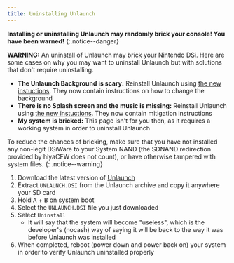 ```yaml
---
title: Uninstalling Unlaunch
---
```


**Installing or uninstalling Unlaunch may randomly brick your console! You have been warned!**
{:.notice--danger}

**WARNING:** An uninstall of Unlaunch may brick your Nintendo DSi. Here are some cases on why you may want to uninstall Unlaunch but with solutions that don't require uninstalling.

- **The Unlaunch Background is scary:** Reinstall Unlaunch using [the new instuctions](/installing-unlaunch). They now contain instructions on how to change the background
- **There is no Splash screen and the music is missing:** Reinstall Unlaunch using [the new instuctions](/installing-unlaunch). They now contain mitigation instructions
- **My system is bricked:** This page isn't for you then, as it requires a working system in order to uninstall Unlaunch

To reduce the chances of bricking, make sure that you have not installed any non-legit DSiWare to your System NAND (the SDNAND redirection provided by hiyaCFW does not count), or have otherwise tampered with system files.
{: .notice--warning}

1. Download the latest version of [Unlaunch](https://problemkaputt.de/unlaunch.zip)
1. Extract `UNLAUNCH.DSI` from the Unlaunch archive and copy it anywhere your SD card
1. Hold <kbd class="face">A</kbd> + <kbd class="face">B</kbd> on system boot
1. Select the `UNLAUNCH.DSI` file you just downloaded
1. Select `Uninstall`
   - It will say that the system will become "useless", which is the developer's (nocash) way of saying it will be back to the way it was before Unlaunch was installed
1. When completed, reboot (power down and power back on) your system in order to verify Unlaunch uninstalled properly
